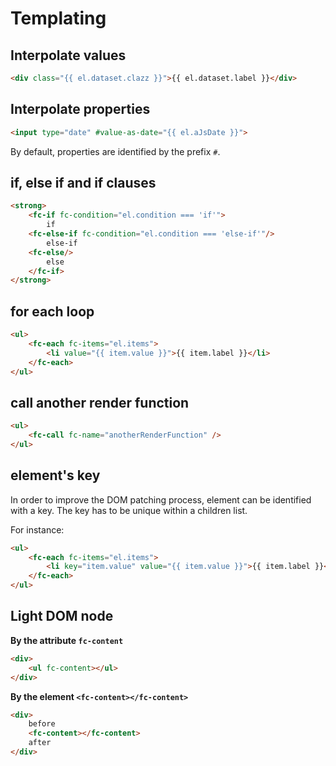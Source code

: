 # Templating

## Interpolate values

```html
<div class="{{ el.dataset.clazz }}">{{ el.dataset.label }}</div>
```

## Interpolate properties

```html
<input type="date" #value-as-date="{{ el.aJsDate }}">
```

By default, properties are identified by the prefix `#`.

## if, else if and if clauses

```html
<strong>
    <fc-if fc-condition="el.condition === 'if'">
        if
    <fc-else-if fc-condition="el.condition === 'else-if'"/>
        else-if
    <fc-else/>
        else
    </fc-if>
</strong>
```

## for each loop

```html
<ul>
    <fc-each fc-items="el.items">
        <li value="{{ item.value }}">{{ item.label }}</li>
    </fc-each>
</ul>
```

## call another render function

```html
<ul>
    <fc-call fc-name="anotherRenderFunction" />
</ul>
```

## element's key

In order to improve the DOM patching process, element can be identified with a key.
The key has to be unique within a children list.

For instance:
```html
<ul>
    <fc-each fc-items="el.items">
        <li key="item.value" value="{{ item.value }}">{{ item.label }}</li>
    </fc-each>
</ul>
```

## Light DOM node

**By the attribute `fc-content`**
```html
<div>
    <ul fc-content></ul>
</div>
```

**By the element `<fc-content></fc-content>`**
```html
<div>
    before
    <fc-content></fc-content>
    after
</div>
```
